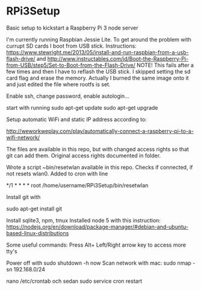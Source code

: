 # RPi3Setup
Basic setup to kickstart a Raspberry Pi 3 node server

I'm currently running Raspbian Jessie Lite. 
To get around the problem with currupt SD cards I boot from USB stick. Instructions:
https://www.stewright.me/2013/05/install-and-run-raspbian-from-a-usb-flash-drive/
and
http://www.instructables.com/id/Boot-the-Raspberry-Pi-from-USB/step5/Set-to-Boot-from-the-Flash-Drive/
NOTE! This fails after a few times and then I have to reflash the USB stick.
I skipped setting the sd card flag and erase the memory. Actually I burned the same image onto it and just edited the file where rootfs is set.

Enable ssh, change password, enable autologin...

start with running 
sudo apt-get update
sudo apt-get upgrade

Setup automatic WiFi and static IP address according to:

http://weworkweplay.com/play/automatically-connect-a-raspberry-pi-to-a-wifi-network/

The files are available in this repo, but with changed access rights so that git can add them. Original access rights documented in folder.

Wrote a script ~bin/resetwlan available in this repo. Checks if connected, if not resets wlan0. Added to cron with line

*/1 * * * * root  /home/username/RPi3Setup/bin/resetwlan

Install git with 

sudo apt-get install git

Install sqlite3, npm, tmux
Installed node 5 with this instruction:
https://nodejs.org/en/download/package-manager/#debian-and-ubuntu-based-linux-distributions

Some useful commands: 
Press Alt+ Left/Right arrow key to access more tty's

Power off with sudo shutdown -h now
Scan network with mac: sudo nmap -sn 192.168.0/24

nano /etc/crontab och sedan sudo service cron restart
